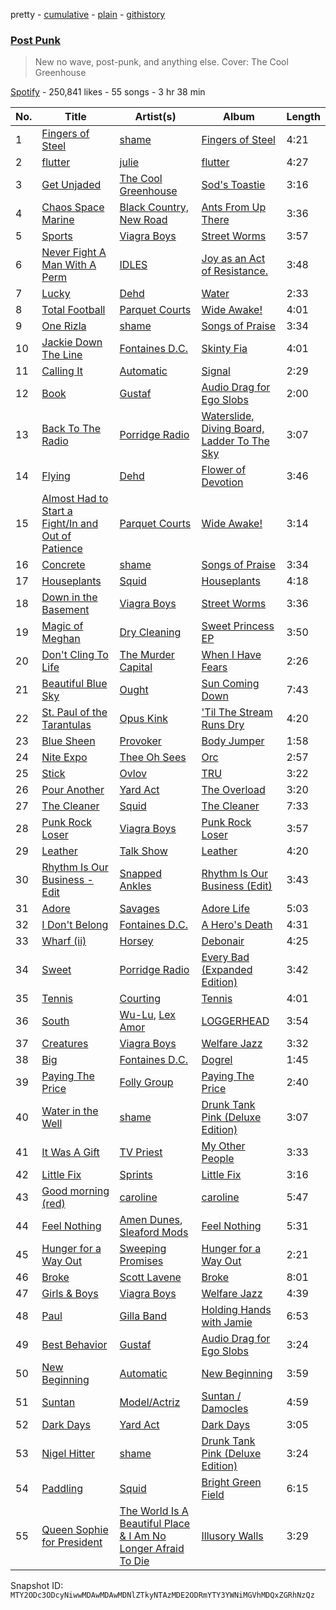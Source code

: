 pretty - [cumulative](/playlists/cumulative/37i9dQZF1DWYwMzXER4RFF.md) - [plain](/playlists/plain/37i9dQZF1DWYwMzXER4RFF) - [githistory](https://github.githistory.xyz/mackorone/spotify-playlist-archive/blob/main/playlists/plain/37i9dQZF1DWYwMzXER4RFF)

### [Post Punk](https://open.spotify.com/playlist/37i9dQZF1DWYwMzXER4RFF)

> New no wave, post\-punk, and anything else\. Cover: The Cool Greenhouse

[Spotify](https://open.spotify.com/user/spotify) - 250,841 likes - 55 songs - 3 hr 38 min

| No. | Title | Artist(s) | Album | Length |
|---|---|---|---|---|
| 1 | [Fingers of Steel](https://open.spotify.com/track/1v1jlj1qT3oDjozh5rOlC6) | [shame](https://open.spotify.com/artist/4IeWU3NYBI9mISFVhzXG8f) | [Fingers of Steel](https://open.spotify.com/album/0T2Qic0OPQrVJmyMAxhH4y) | 4:21 |
| 2 | [flutter](https://open.spotify.com/track/1D8sCqR7SwxUTwUDqMyUAp) | [julie](https://open.spotify.com/artist/3VNzWLePg9jTvQ2ximYOzW) | [flutter](https://open.spotify.com/album/0r2dEhL4Ijur6WDzvgXygl) | 4:27 |
| 3 | [Get Unjaded](https://open.spotify.com/track/2SG9JJ08AAhwS993F6srEj) | [The Cool Greenhouse](https://open.spotify.com/artist/3t1nM1F3Ynmt6Ft7ouWYmW) | [Sod's Toastie](https://open.spotify.com/album/25WIUYxIhGxeXSipIvxYFd) | 3:16 |
| 4 | [Chaos Space Marine](https://open.spotify.com/track/2UEH1NjNHGsoEIr3GKLhNR) | [Black Country, New Road](https://open.spotify.com/artist/3PP6ghmOlDl2jaKaH0avUN) | [Ants From Up There](https://open.spotify.com/album/21xp7NdU1ajmO1CX0w2Egd) | 3:36 |
| 5 | [Sports](https://open.spotify.com/track/5aLD8CPaEu3Cj9ZcAqWWA6) | [Viagra Boys](https://open.spotify.com/artist/2nAKP6etu8wXNnezKXgqgg) | [Street Worms](https://open.spotify.com/album/4QDHK085r08dWT1GvXmR6F) | 3:57 |
| 6 | [Never Fight A Man With A Perm](https://open.spotify.com/track/7BmWDAlFk1DCL60I435oaE) | [IDLES](https://open.spotify.com/artist/75mafsNqNE1WSEVxIKuY5C) | [Joy as an Act of Resistance.](https://open.spotify.com/album/7BbRSUBwTB37ut0Ht3yAqt) | 3:48 |
| 7 | [Lucky](https://open.spotify.com/track/7KkaLfkFpMErkarBZivJbP) | [Dehd](https://open.spotify.com/artist/6yzuBFtT6dK2aQMZJZtcB1) | [Water](https://open.spotify.com/album/5Zqz0ZyO7qdLIvAqaPn2YZ) | 2:33 |
| 8 | [Total Football](https://open.spotify.com/track/7z81vC7eTE5y4hqk9yCx7F) | [Parquet Courts](https://open.spotify.com/artist/23NIwARd4vPbxt3wwNnJ6k) | [Wide Awake!](https://open.spotify.com/album/6NTaxSEZsDR5RlGyBzKNmZ) | 4:01 |
| 9 | [One Rizla](https://open.spotify.com/track/5McXC8UIDBlBciOLyRVZ7E) | [shame](https://open.spotify.com/artist/4IeWU3NYBI9mISFVhzXG8f) | [Songs of Praise](https://open.spotify.com/album/3ZtngTnZwbWMAdzcpKWgXH) | 3:34 |
| 10 | [Jackie Down The Line](https://open.spotify.com/track/4DNbKvO9fI8bjnxis4yddk) | [Fontaines D.C.](https://open.spotify.com/artist/3SXwqSqAoBz9WCI9PDQzY6) | [Skinty Fia](https://open.spotify.com/album/1R7vPDuTFeqCGOLj1JwfRH) | 4:01 |
| 11 | [Calling It](https://open.spotify.com/track/5NokSQOH2MUmBChmCyVxyj) | [Automatic](https://open.spotify.com/artist/3uX1tstdmFJyxW9b5mSNlU) | [Signal](https://open.spotify.com/album/5sunzZo5u8d2pi5WKzjvFS) | 2:29 |
| 12 | [Book](https://open.spotify.com/track/5bvR6HZsnbDPs1dGeuc0Vg) | [Gustaf](https://open.spotify.com/artist/6QqLYrbjh5CnfMG7z5r96E) | [Audio Drag for Ego Slobs](https://open.spotify.com/album/6bjTnQUluNGjl7SDJeE7n3) | 2:00 |
| 13 | [Back To The Radio](https://open.spotify.com/track/0hHOIVyywNzkoh1v6RWFb3) | [Porridge Radio](https://open.spotify.com/artist/4vAQ4M7vgItwBtmBTgRu48) | [Waterslide, Diving Board, Ladder To The Sky](https://open.spotify.com/album/6wdThJ2V58nkaWfv1jA4B5) | 3:07 |
| 14 | [Flying](https://open.spotify.com/track/4i2s69U5vRLS0KQtNMAWbb) | [Dehd](https://open.spotify.com/artist/6yzuBFtT6dK2aQMZJZtcB1) | [Flower of Devotion](https://open.spotify.com/album/0kn1V8vpoxtEw69CcMDlik) | 3:46 |
| 15 | [Almost Had to Start a Fight/In and Out of Patience](https://open.spotify.com/track/7xhZCVsVhDSjhFm41mOX10) | [Parquet Courts](https://open.spotify.com/artist/23NIwARd4vPbxt3wwNnJ6k) | [Wide Awake!](https://open.spotify.com/album/6NTaxSEZsDR5RlGyBzKNmZ) | 3:14 |
| 16 | [Concrete](https://open.spotify.com/track/5MhK8ZwxOiILTOh7LFK5VU) | [shame](https://open.spotify.com/artist/4IeWU3NYBI9mISFVhzXG8f) | [Songs of Praise](https://open.spotify.com/album/3ZtngTnZwbWMAdzcpKWgXH) | 3:34 |
| 17 | [Houseplants](https://open.spotify.com/track/5mWlyBpAyIpP1lI1AXjln4) | [Squid](https://open.spotify.com/artist/685XjGzGztyivfR3fAjoxo) | [Houseplants](https://open.spotify.com/album/1YDyZrS75xgT5CQnNQQCVx) | 4:18 |
| 18 | [Down in the Basement](https://open.spotify.com/track/6EjGLBBBuEkjQniYBeDN7E) | [Viagra Boys](https://open.spotify.com/artist/2nAKP6etu8wXNnezKXgqgg) | [Street Worms](https://open.spotify.com/album/4QDHK085r08dWT1GvXmR6F) | 3:36 |
| 19 | [Magic of Meghan](https://open.spotify.com/track/7K8SzKEkWzuvK9JU4W6va6) | [Dry Cleaning](https://open.spotify.com/artist/7DlD7rLG9MKuvXtTeACzkO) | [Sweet Princess EP](https://open.spotify.com/album/2RoDiBN2teda8nQ33CO2WR) | 3:50 |
| 20 | [Don't Cling To Life](https://open.spotify.com/track/00Dsa2N9nqJux5YWfu6MdU) | [The Murder Capital](https://open.spotify.com/artist/18M7pJRsgFVjEBZ5ufmJAp) | [When I Have Fears](https://open.spotify.com/album/17ozByfYT9iEhfGNcT6mdz) | 2:26 |
| 21 | [Beautiful Blue Sky](https://open.spotify.com/track/5vs3jJj3AhJMgIycoiF5Tx) | [Ought](https://open.spotify.com/artist/2VhVBXSB8n2KxuzKVZNxTY) | [Sun Coming Down](https://open.spotify.com/album/4MxLa2uPSGSus8XCSivcOD) | 7:43 |
| 22 | [St\. Paul of the Tarantulas](https://open.spotify.com/track/4u3HxVlseWBBROXr7TwHLR) | [Opus Kink](https://open.spotify.com/artist/1qDKbZJLaLlsaI7e6mHqm3) | ['Til The Stream Runs Dry](https://open.spotify.com/album/7IM36wFeDv1bhzc1soETfO) | 4:20 |
| 23 | [Blue Sheen](https://open.spotify.com/track/4a1mFp7Kd5y20I08Cy7Nei) | [Provoker](https://open.spotify.com/artist/62s5q1tm3UAcRnbGY9CCI9) | [Body Jumper](https://open.spotify.com/album/34wILh42l9lFTepPd128Jg) | 1:58 |
| 24 | [Nite Expo](https://open.spotify.com/track/4MMUZtRnaz25sXteRs2mXl) | [Thee Oh Sees](https://open.spotify.com/artist/3qYfqdVwX0fil71onLpLkh) | [Orc](https://open.spotify.com/album/6UqkJtjad0HIClK1ndqCsd) | 2:57 |
| 25 | [Stick](https://open.spotify.com/track/1PiA3Z5eT98iz6my4yVpn4) | [Ovlov](https://open.spotify.com/artist/2Iy7tZpp5qQudlg5cbcgH8) | [TRU](https://open.spotify.com/album/5NBOm2pyKCOqt8iYwgMYnH) | 3:22 |
| 26 | [Pour Another](https://open.spotify.com/track/5BvpTVOBtKADtK5LAOgX4g) | [Yard Act](https://open.spotify.com/artist/2h3ooJn8m8X8cL2g1BZ1Rd) | [The Overload](https://open.spotify.com/album/4rXBcuJMRSt4izAwXNrTQu) | 3:20 |
| 27 | [The Cleaner](https://open.spotify.com/track/5JCJRbheraNHacbn9v1UWg) | [Squid](https://open.spotify.com/artist/685XjGzGztyivfR3fAjoxo) | [The Cleaner](https://open.spotify.com/album/0IYwrkF0eNvYRrtUHZO7Bo) | 7:33 |
| 28 | [Punk Rock Loser](https://open.spotify.com/track/6cHHjw1pDDw2OiSXYSRpxb) | [Viagra Boys](https://open.spotify.com/artist/2nAKP6etu8wXNnezKXgqgg) | [Punk Rock Loser](https://open.spotify.com/album/5TeSxqNuv7aMSdz8P5WEqj) | 3:57 |
| 29 | [Leather](https://open.spotify.com/track/4lj9sAmb00T1JloLEsQaGl) | [Talk Show](https://open.spotify.com/artist/6maphvdwLWb9tIeiFAAaE3) | [Leather](https://open.spotify.com/album/1zomrGI2LeCPKzxfS5eN4x) | 4:20 |
| 30 | [Rhythm Is Our Business \- Edit](https://open.spotify.com/track/0nSKPt85T4Y3PFKe9U1AoJ) | [Snapped Ankles](https://open.spotify.com/artist/4iWOyexPqcvgycdx7mLUcl) | [Rhythm Is Our Business \(Edit\)](https://open.spotify.com/album/31BcuNn55HiyGfZNumnzgO) | 3:43 |
| 31 | [Adore](https://open.spotify.com/track/3z9sAf9ptrSLpyRWR4jRiX) | [Savages](https://open.spotify.com/artist/1WFsBUAgQmrGQQEUyFKS60) | [Adore Life](https://open.spotify.com/album/2UutOV48eYbIPB6keWOqoP) | 5:03 |
| 32 | [I Don't Belong](https://open.spotify.com/track/6WoKLs9kOA7I9RJtVYr6MQ) | [Fontaines D.C.](https://open.spotify.com/artist/3SXwqSqAoBz9WCI9PDQzY6) | [A Hero's Death](https://open.spotify.com/album/1TG1jA82COlOCK63DjmiT3) | 4:31 |
| 33 | [Wharf \(ii\)](https://open.spotify.com/track/6KKtTJAgNLCW7LAtuI9Dwy) | [Horsey](https://open.spotify.com/artist/3ey9OSASkq8HNPh0u7jjfO) | [Debonair](https://open.spotify.com/album/1z6VwFw428tUIrrEqKktEn) | 4:25 |
| 34 | [Sweet](https://open.spotify.com/track/31urhIUG28rfxy6PzU6hQq) | [Porridge Radio](https://open.spotify.com/artist/4vAQ4M7vgItwBtmBTgRu48) | [Every Bad \(Expanded Edition\)](https://open.spotify.com/album/5SyZ2QPyDPteAM9i1AYlfA) | 3:42 |
| 35 | [Tennis](https://open.spotify.com/track/3cJH8XcTtrdB1VcCYFdv82) | [Courting](https://open.spotify.com/artist/3oLTaC5QBOH96VbxMAafpZ) | [Tennis](https://open.spotify.com/album/0e8QilyTd0atf4T6fk59Jr) | 4:01 |
| 36 | [South](https://open.spotify.com/track/2U4ssOuiGX9QC0Z1K1BI8z) | [Wu\-Lu](https://open.spotify.com/artist/5yRolHpTcDas7KX7KiH6Wd), [Lex Amor](https://open.spotify.com/artist/0IKVDL3N8vpYgeNOV6np14) | [LOGGERHEAD](https://open.spotify.com/album/47XvaxAeDolqhNOnGYLxEk) | 3:54 |
| 37 | [Creatures](https://open.spotify.com/track/44EomP7rHWhp6W0zyEue2s) | [Viagra Boys](https://open.spotify.com/artist/2nAKP6etu8wXNnezKXgqgg) | [Welfare Jazz](https://open.spotify.com/album/2UorQ6UuGys6Ivsg1exRSu) | 3:32 |
| 38 | [Big](https://open.spotify.com/track/0ackndQoetiUOdz3M93m6h) | [Fontaines D.C.](https://open.spotify.com/artist/3SXwqSqAoBz9WCI9PDQzY6) | [Dogrel](https://open.spotify.com/album/7wMhg0YqDuqylEVnLQQ02R) | 1:45 |
| 39 | [Paying The Price](https://open.spotify.com/track/6F4DAh0ANpqlP20iR4Fqlh) | [Folly Group](https://open.spotify.com/artist/39RnqcMpFSK4e7tbODSsaP) | [Paying The Price](https://open.spotify.com/album/5lXmnuAhMGGRYkQwOCVR3w) | 2:40 |
| 40 | [Water in the Well](https://open.spotify.com/track/0gaecBSDgVDjHs3JrWgr5e) | [shame](https://open.spotify.com/artist/4IeWU3NYBI9mISFVhzXG8f) | [Drunk Tank Pink \(Deluxe Edition\)](https://open.spotify.com/album/07FItTfHsxADQ4sLDxqgFA) | 3:07 |
| 41 | [It Was A Gift](https://open.spotify.com/track/4dm7wiTdyLxf2zUSuUuN7G) | [TV Priest](https://open.spotify.com/artist/61ujMGJVHgF9LPrIZw4MaI) | [My Other People](https://open.spotify.com/album/6O8ZBxH4IMh214XoMPMVfR) | 3:33 |
| 42 | [Little Fix](https://open.spotify.com/track/10kO3DBfY2UJSeYOuxDZPd) | [Sprints](https://open.spotify.com/artist/27nD8P491xX8UzG3j01eIY) | [Little Fix](https://open.spotify.com/album/2Hw3eI5w9JgGXqgnAS0rAi) | 3:16 |
| 43 | [Good morning \(red\)](https://open.spotify.com/track/5Hr3cBLE1Qe7zAw6n1iGHW) | [caroline](https://open.spotify.com/artist/0nwTtqff9SoWoTnTFeZ7YA) | [caroline](https://open.spotify.com/album/4X12VfRomM649eKXd1qKMf) | 5:47 |
| 44 | [Feel Nothing](https://open.spotify.com/track/2xLhpVdgziewWHydp0csEn) | [Amen Dunes](https://open.spotify.com/artist/1jwOuEBcOKq0BeudSarbEM), [Sleaford Mods](https://open.spotify.com/artist/0otAqZw8htTsGHfqR491Yh) | [Feel Nothing](https://open.spotify.com/album/2KYtRpM7ONr6kRJnta41Pf) | 5:31 |
| 45 | [Hunger for a Way Out](https://open.spotify.com/track/4bXsXIRPbTk783vfyA2oRe) | [Sweeping Promises](https://open.spotify.com/artist/5k9qBHdkzsibPmFJp1XIAt) | [Hunger for a Way Out](https://open.spotify.com/album/0Cwh78WfxUMb1P8a7tIxYm) | 2:21 |
| 46 | [Broke](https://open.spotify.com/track/2AWol3mrxzUfXb171vO7Jw) | [Scott Lavene](https://open.spotify.com/artist/6dpTFwhi4Z3QIJeOxjZB3n) | [Broke](https://open.spotify.com/album/7dZ9qTh9zCpCnsL7rg3USY) | 8:01 |
| 47 | [Girls & Boys](https://open.spotify.com/track/1kLnA3KtwwY9XeHNFjIHWK) | [Viagra Boys](https://open.spotify.com/artist/2nAKP6etu8wXNnezKXgqgg) | [Welfare Jazz](https://open.spotify.com/album/2UorQ6UuGys6Ivsg1exRSu) | 4:39 |
| 48 | [Paul](https://open.spotify.com/track/1GRGCIaRlqSCR6ljUmZpv0) | [Gilla Band](https://open.spotify.com/artist/7IdPmzvB3PugXieZE9vS4S) | [Holding Hands with Jamie](https://open.spotify.com/album/0DDiLP8SYopzwGArJ3GUi9) | 6:53 |
| 49 | [Best Behavior](https://open.spotify.com/track/0ZJHhuXm33Qm9gOxRCQzzk) | [Gustaf](https://open.spotify.com/artist/6QqLYrbjh5CnfMG7z5r96E) | [Audio Drag for Ego Slobs](https://open.spotify.com/album/6bjTnQUluNGjl7SDJeE7n3) | 3:24 |
| 50 | [New Beginning](https://open.spotify.com/track/5o0uaVSaJimlNKnvDdggX6) | [Automatic](https://open.spotify.com/artist/3uX1tstdmFJyxW9b5mSNlU) | [New Beginning](https://open.spotify.com/album/62yIxSvT6Yvl0uYKuuYBLw) | 3:59 |
| 51 | [Suntan](https://open.spotify.com/track/72sGHMTpdj1ebZeEcEs58p) | [Model/Actriz](https://open.spotify.com/artist/7gdb1IQFHFQqCc5KoLTYNC) | [Suntan / Damocles](https://open.spotify.com/album/70f6EBng70szXUJiSOOIVC) | 4:59 |
| 52 | [Dark Days](https://open.spotify.com/track/7wLy2immx4tw3qgiH7ZogP) | [Yard Act](https://open.spotify.com/artist/2h3ooJn8m8X8cL2g1BZ1Rd) | [Dark Days](https://open.spotify.com/album/6JXI3CvEjelCxeKZW3zndN) | 3:05 |
| 53 | [Nigel Hitter](https://open.spotify.com/track/6Zvl7vyrM8U6fFJR9swMfX) | [shame](https://open.spotify.com/artist/4IeWU3NYBI9mISFVhzXG8f) | [Drunk Tank Pink \(Deluxe Edition\)](https://open.spotify.com/album/07FItTfHsxADQ4sLDxqgFA) | 3:24 |
| 54 | [Paddling](https://open.spotify.com/track/4bk6zQvr1tEokVjLJ7xZfz) | [Squid](https://open.spotify.com/artist/685XjGzGztyivfR3fAjoxo) | [Bright Green Field](https://open.spotify.com/album/4z44Wir05QzQYSCs0KwsKX) | 6:15 |
| 55 | [Queen Sophie for President](https://open.spotify.com/track/6EEdvLIM8kecYVtpA6Ug86) | [The World Is A Beautiful Place & I Am No Longer Afraid To Die](https://open.spotify.com/artist/5bCNJ1ICzdnzK0yoCIP2Ip) | [Illusory Walls](https://open.spotify.com/album/2LF6m9cVyej7vKLnjwGiLK) | 3:29 |

Snapshot ID: `MTY2ODc3ODcyNiwwMDAwMDAwMDNlZTkyNTAzMDE2ODRmYTY3YWNiMGVhMDQxZGRhNzQz`
